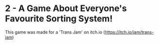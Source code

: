 # 2 - A Game About Everyone's Favourite Sorting System!

This game was made for a 'Trans Jam' on itch.io (https://itch.io/jam/trans-jam)


## 